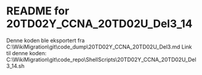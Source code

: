 # README for 20TD02Y_CCNA_20TD02U_Del3_14
Denne koden ble eksportert fra C:\WikiMigration\git\code_dump\20TD02Y_CCNA_20TD02U_Del3.md
Link til denne koden: C:\WikiMigration\git\code_repo\ShellScripts\20TD02Y_CCNA_20TD02U_Del3_14.sh
